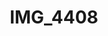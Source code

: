 ---
pid: '159'
layout: bg-photos
title: IMG_4408
filename: IMG_4494.jpg
caption: 
previous_pid: '158'
next_pid: '160'
permalink: "/photos/159.html"
---